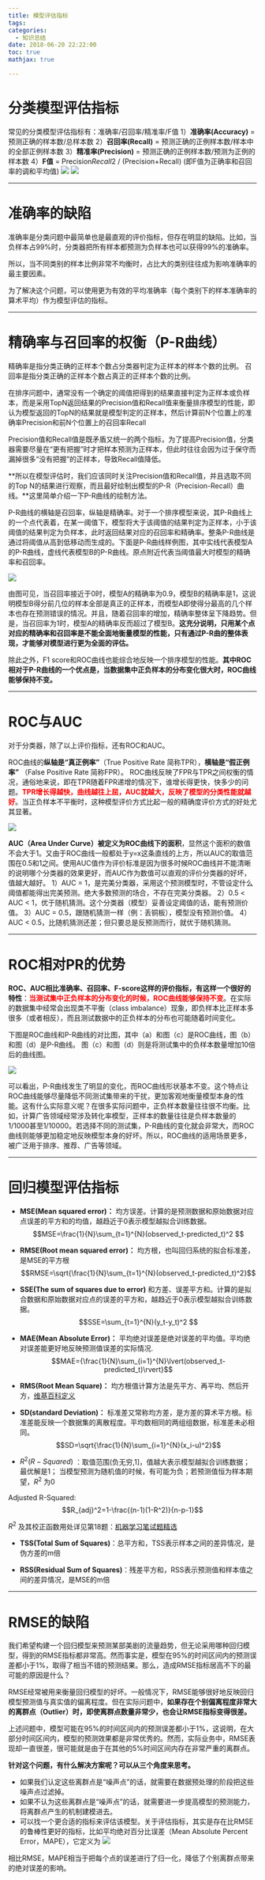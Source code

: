 ```yaml
---
title: 模型评估指标
tags:
categories:
  - 知识总结
date: 2018-06-20 22:22:00
toc: true
mathjax: true

---
```


# 分类模型评估指标
常见的分类模型评估指标有：准确率/召回率/精准率/F值
1）**准确率(Accuracy)** = 预测正确的样本数/总样本数
2）**召回率(Recall)** = 预测正确的正例样本数/样本中的全部正例样本数
3）**精准率(Precision)** = 预测正确的正例样本数/预测为正例的样本数
4）**F值** = Precision*Recall*2 / (Precision+Recall) (即F值为正确率和召回率的调和平均值)
![](https://hexo-blog-wasim.oss-cn-shenzhen.aliyuncs.com/%E5%9B%9E%E5%BD%92/20180130184513.png)
![](https://hexo-blog-wasim.oss-cn-shenzhen.aliyuncs.com/%E5%9B%9E%E5%BD%92/20180130191216.png)


<!-- more -->

---

# 准确率的缺陷
准确率是分类问题中最简单也是最直观的评价指标，但存在明显的缺陷。比如，当负样本占99%时，分类器把所有样本都预测为负样本也可以获得99%的准确率。

所以，当不同类别的样本比例非常不均衡时，占比大的类别往往成为影响准确率的最主要因素。

为了解决这个问题，可以使用更为有效的平均准确率（每个类别下的样本准确率的算术平均）作为模型评估的指标。

---

# 精确率与召回率的权衡（P-R曲线）
精确率是指分类正确的正样本个数占分类器判定为正样本的样本个数的比例。
召回率是指分类正确的正样本个数占真正的正样本个数的比例。

在排序问题中，通常没有一个确定的阈值把得到的结果直接判定为正样本或负样本，而是采用TopN返回结果的Precision值和Recall值来衡量排序模型的性能，即认为模型返回的TopN的结果就是模型判定的正样本，然后计算前N个位置上的准确率Precision和前N个位置上的召回率Recall

Precision值和Recall值是既矛盾又统一的两个指标，为了提高Precision值，分类器需要尽量在“更有把握”时才把样本预测为正样本，但此时往往会因为过于保守而漏掉很多“没有把握”的正样本，导致Recall值降低。

**所以在模型评估时，我们应该同时关注Precision值和Recall值，并且选取不同的Top N的结果进行观察，而且最好绘制出模型的P-R（Precision-Recall）曲线。**这里简单介绍一下P-R曲线的绘制方法。

P-R曲线的横轴是召回率，纵轴是精确率。对于一个排序模型来说，其P-R曲线上的一个点代表着，在某一阈值下，模型将大于该阈值的结果判定为正样本，小于该阈值的结果判定为负样本，此时返回结果对应的召回率和精确率。整条P-R曲线是通过将阈值从高到低移动而生成的。下面是P-R曲线样例图，其中实线代表模型A的P-R曲线，虚线代表模型B的P-R曲线。原点附近代表当阈值最大时模型的精确率和召回率。

![](https://hexo-blog-wasim.oss-cn-shenzhen.aliyuncs.com/PR%E5%9B%BE.png)

由图可见，当召回率接近于0时，模型A的精确率为0.9，模型B的精确率是1，这说明模型B得分前几位的样本全部是真正的正样本，而模型A即使得分最高的几个样本也存在预测错误的情况。并且，随着召回率的增加，精确率整体呈下降趋势。但是，当召回率为1时，模型A的精确率反而超过了模型B。**这充分说明，只用某个点对应的精确率和召回率是不能全面地衡量模型的性能，只有通过P-R曲的整体表现，才能够对模型进行更为全面的评估。**

除此之外，F1 score和ROC曲线也能综合地反映一个排序模型的性能。**其中ROC相对于P-R曲线的一个优点是，当数据集中正负样本的分布变化很大时，ROC曲线能够保持不变。**

---

# ROC与AUC
对于分类器，除了以上评价指标，还有ROC和AUC。

ROC曲线的**纵轴是“真正例率”**（True Positive Rate 简称TPR），**横轴是“假正例率”** （False Positive Rate 简称FPR）。
ROC曲线反映了FPR与TPR之间权衡的情况，通俗地来说，即在TPR随着FPR递增的情况下，谁增长得更快，快多少的问题。<font color="red">**TPR增长得越快，曲线越往上屈，AUC就越大，反映了模型的分类性能就越好**</font>。当正负样本不平衡时，这种模型评价方式比起一般的精确度评价方式的好处尤其显著。

![](https://hexo-blog-wasim.oss-cn-shenzhen.aliyuncs.com/%E5%9B%9E%E5%BD%92/20180130192629.png)

**AUC（Area Under Curve）被定义为ROC曲线下的面积**，显然这个面积的数值不会大于1。又由于ROC曲线一般都处于y=x这条直线的上方，所以AUC的取值范围在0.5和1之间。使用AUC值作为评价标准是因为很多时候ROC曲线并不能清晰的说明哪个分类器的效果更好，而AUC作为数值可以直观的评价分类器的好坏，值越大越好。
1）AUC = 1，是完美分类器，采用这个预测模型时，不管设定什么阈值都能得出完美预测。绝大多数预测的场合，不存在完美分类器。
2）0.5 < AUC < 1，优于随机猜测。这个分类器（模型）妥善设定阈值的话，能有预测价值。
3）AUC = 0.5，跟随机猜测一样（例：丢铜板），模型没有预测价值。
4）AUC < 0.5，比随机猜测还差；但只要总是反预测而行，就优于随机猜测。

---

# ROC相对PR的优势

**ROC、AUC相比准确率、召回率、F-score这样的评价指标，有这样一个很好的特性**：<font color="red">**当测试集中正负样本的分布变化的时候，ROC曲线能够保持不变**</font>。在实际的数据集中经常会出现类不平衡（class imbalance）现象，即负样本比正样本多很多（或者相反），而且测试数据中的正负样本的分布也可能随着时间变化。

下图是ROC曲线和P-R曲线的对比图，其中（a）和图（c）是ROC曲线，图（b）和图（d）是P-R曲线。
图（c）和图（d）则是将测试集中的负样本数量增加10倍后的曲线图。

![](https://hexo-blog-wasim.oss-cn-shenzhen.aliyuncs.com/ROC%E6%9B%B2%E7%BA%BF%E5%92%8CP-R%E6%9B%B2%E7%BA%BF%E7%9A%84%E5%AF%B9%E6%AF%94.png)

可以看出，P-R曲线发生了明显的变化，而ROC曲线形状基本不变。这个特点让ROC曲线能够尽量降低不同测试集带来的干扰，更加客观地衡量模型本身的性能。这有什么实际意义呢？在很多实际问题中，正负样本数量往往很不均衡。比如，计算广告领域经常涉及转化率模型，正样本的数量往往是负样本数量的1/1000甚至1/10000。若选择不同的测试集，P-R曲线的变化就会非常大，而ROC曲线则能够更加稳定地反映模型本身的好坏。所以，ROC曲线的适用场景更多，被广泛用于排序、推荐、广告等领域。

---


# 回归模型评估指标

- **MSE(Mean squared error)：**
均方误差。计算的是预测数据和原始数据对应点误差的平方和的均值，越趋近于0表示模型越拟合训练数据。
$$MSE=\frac{1}{N}\sum_{t=1}^{N}(observed_t-predicted_t)^2 $$

- **RMSE(Root mean squared error)：**
均方根，也叫回归系统的拟合标准差，是MSE的平方根
$$RMSE=\sqrt{\frac{1}{N}\sum_{t=1}^{N}(observed_t-predicted_t)^2}$$

- **SSE(The sum of squares due to error)**
和方差、误差平方和。计算的是拟合数据和原始数据对应点的误差的平方和，越趋近于0表示模型越拟合训练数据。
$$SSE=\sum_{t=1}^{N}(y_t-y_t)^2 $$

- **MAE(Mean Absolute Error)：**
平均绝对误差是绝对误差的平均值。平均绝对误差能更好地反映预测值误差的实际情况.
$$MAE={\frac{1}{N}\sum_{i=1}^{N}\lvert(observed_t-predicted_t)\rvert}$$

- **RMS(Root Mean Square)：**
均方根值计算方法是先平方、再平均、然后开方，[维基百科定义](https://zh.wikipedia.org/wiki/%E5%B9%B3%E6%96%B9%E5%B9%B3%E5%9D%87%E6%95%B0)

- **SD(standard Deviation)：**
标准差又常称均方差，是方差的算术平方根。标准差能反映一个数据集的离散程度。平均数相同的两组组数据，标准差未必相同。
$$SD=\sqrt{\frac{1}{N}\sum_{i=1}^{N}(x_i-u)^2}$$

- $R^2(R-Squared)$ ：取值范围(负无穷,1]，值越大表示模型越拟合训练数据；最优解是1；
当模型预测为随机值的时候，有可能为负；若预测值恒为样本期望，$R^2$ 为0

Adjusted R-Squared:
$$R_{adj}^2=1-\frac{(n-1)(1-R^2)}{n-p-1}$$

$R^2$ 及其校正函数用处详见第18题：[机器学习笔试题精选](https://mp.weixin.qq.com/s/fqedw0vRzgifVtaVWrk_uw)

- **TSS(Total Sum of Squares)**：总平方和，TSS表示样本之间的差异情况，是伪方差的m倍

- **RSS(Residual Sum of Squares)**：残差平方和，RSS表示预测值和样本值之间的差异情况，是MSE的m倍

---

# RMSE的缺陷

我们希望构建一个回归模型来预测某部美剧的流量趋势，但无论采用哪种回归模型，得到的RMSE指标都非常高。然而事实是，模型在95%的时间区间内的预测误差都小于1%，取得了相当不错的预测结果。那么，造成RMSE指标居高不下的最可能的原因是什么？

RMSE经常被用来衡量回归模型的好坏。一般情况下，RMSE能够很好地反映回归模型预测值与真实值的偏离程度。但在实际问题中，**如果存在个别偏离程度非常大的离群点（Outlier）时，即使离群点数量非常少，也会让RMSE指标变得很差。**

上述问题中，模型可能在95%的时间区间内的预测误差都小于1%，这说明，在大部分时间区间内，模型的预测效果都是非常优秀的。然而，实际业务中，RMSE表现却一直很差，很可能就是由于在其他的5%时间区间内存在非常严重的离群点。

**针对这个问题，有什么解决方案呢？可以从三个角度来思考。**
- 如果我们认定这些离群点是“噪声点”的话，就需要在数据预处理的阶段把这些噪声点过滤掉。
- 如果不认为这些离群点是“噪声点”的话，就需要进一步提高模型的预测能力，将离群点产生的机制建模进去。
- 可以找一个更合适的指标来评估该模型。关于评估指标，其实是存在比RMSE的鲁棒性更好的指标，比如平均绝对百分比误差（Mean Absolute Percent Error，MAPE），它定义为
![](https://hexo-blog-wasim.oss-cn-shenzhen.aliyuncs.com/20200527142904.png)

相比RMSE，MAPE相当于把每个点的误差进行了归一化，降低了个别离群点带来的绝对误差的影响。